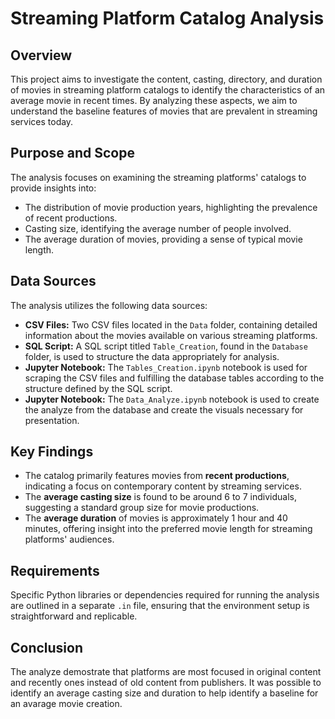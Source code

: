 # Streaming Platform Catalog Analysis

## Overview
This project aims to investigate the content, casting, directory, and duration of movies in streaming platform catalogs to identify the characteristics of an average movie in recent times. By analyzing these aspects, we aim to understand the baseline features of movies that are prevalent in streaming services today.

## Purpose and Scope
The analysis focuses on examining the streaming platforms' catalogs to provide insights into:
- The distribution of movie production years, highlighting the prevalence of recent productions.
- Casting size, identifying the average number of people involved.
- The average duration of movies, providing a sense of typical movie length.

## Data Sources
The analysis utilizes the following data sources:
- **CSV Files:** Two CSV files located in the `Data` folder, containing detailed information about the movies available on various streaming platforms.
- **SQL Script:** A SQL script titled `Table_Creation`, found in the `Database` folder, is used to structure the data appropriately for analysis.
- **Jupyter Notebook:** The `Tables_Creation.ipynb` notebook is used for scraping the CSV files and fulfilling the database tables according to the structure defined by the SQL script.
- **Jupyter Notebook:** The `Data_Analyze.ipynb` notebook is used to create the analyze from the database and create the visuals necessary for presentation.

## Key Findings
- The catalog primarily features movies from **recent productions**, indicating a focus on contemporary content by streaming services.
- The **average casting size** is found to be around 6 to 7 individuals, suggesting a standard group size for movie productions.
- The **average duration** of movies is approximately 1 hour and 40 minutes, offering insight into the preferred movie length for streaming platforms' audiences.

## Requirements
Specific Python libraries or dependencies required for running the analysis are outlined in a separate `.in` file, ensuring that the environment setup is straightforward and replicable.

## Conclusion
The analyze demostrate that platforms are most focused in original content and recently ones instead of old content from publishers. It was possible to identify an average casting size and duration to help identify a baseline for an avarage movie creation.